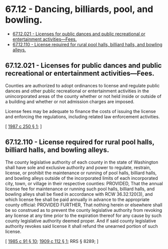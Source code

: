 # 67.12 - Dancing, billiards, pool, and bowling.
* [67.12.021 - Licenses for public dances and public recreational or entertainment activities—Fees.](#6712021---licenses-for-public-dances-and-public-recreational-or-entertainment-activitiesfees)
* [67.12.110 - License required for rural pool halls, billiard halls, and bowling alleys.](#6712110---license-required-for-rural-pool-halls-billiard-halls-and-bowling-alleys)
## 67.12.021 - Licenses for public dances and public recreational or entertainment activities—Fees.
Counties are authorized to adopt ordinances to license and regulate public dances and other public recreational or entertainment activities in the unincorporated areas of the county whether or not held inside or outside of a building and whether or not admission charges are imposed.

License fees may be adequate to finance the costs of issuing the license and enforcing the regulations, including related law enforcement activities.

\[ [1987 c 250 § 1](http://leg.wa.gov/CodeReviser/documents/sessionlaw/1987c250.pdf?cite=1987%20c%20250%20§%201); \]

## 67.12.110 - License required for rural pool halls, billiard halls, and bowling alleys.
The county legislative authority of each county in the state of Washington shall have sole and exclusive authority and power to regulate, restrain, license, or prohibit the maintenance or running of pool halls, billiard halls, and bowling alleys outside of the incorporated limits of each incorporated city, town, or village in their respective counties: PROVIDED, That the annual license fee for maintenance or running such pool halls, billiard halls, and bowling alleys shall be fixed in accordance with RCW 36.32.120(3), and which license fee shall be paid annually in advance to the appropriate county official: PROVIDED FURTHER, That nothing herein or elsewhere shall be so construed as to prevent the county legislative authority from revoking any license at any time prior to the expiration thereof for any cause by such county legislative authority deemed proper. And if said county legislative authority revokes said license it shall refund the unearned portion of such license.

\[ [1985 c 91 § 10](http://leg.wa.gov/CodeReviser/documents/sessionlaw/1985c91.pdf?cite=1985%20c%2091%20§%2010); [1909 c 112 § 1](http://leg.wa.gov/CodeReviser/documents/sessionlaw/1909c112.pdf?cite=1909%20c%20112%20§%201); RRS § 8289; \]

